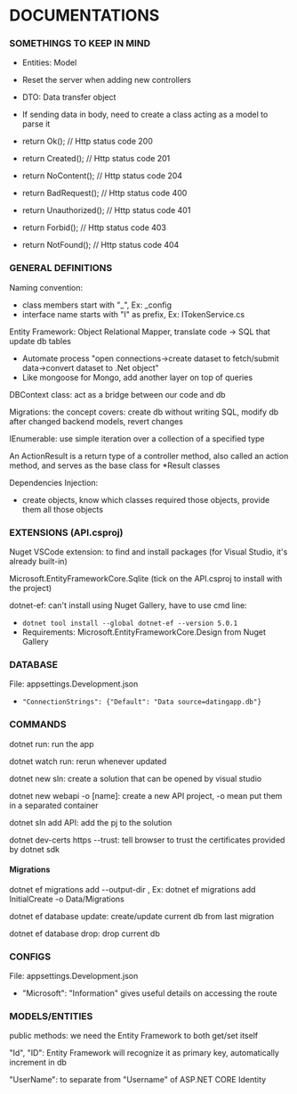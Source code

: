 # DOCUMENTATIONS

### SOMETHINGS TO KEEP IN MIND

* Entities: Model
* Reset the server when adding new controllers
* DTO: Data transfer object
* If sending data in body, need to create a class acting as a model to parse it

* return Ok(); // Http status code 200
* return Created(); // Http status code 201
* return NoContent(); // Http status code 204
* return BadRequest(); // Http status code 400
* return Unauthorized(); // Http status code 401
* return Forbid(); // Http status code 403
* return NotFound(); // Http status code 404

### GENERAL DEFINITIONS

Naming convention: 
* class members start with "_", Ex: _config
* interface name starts with "I" as prefix, Ex: ITokenService.cs 

Entity Framework: Object Relational Mapper, translate code -> SQL that update db tables
* Automate process "open connections->create dataset to fetch/submit data->convert dataset to .Net object"
* Like mongoose for Mongo, add another layer on top of queries

DBContext class: act as a bridge between our code and db

Migrations: the concept covers: create db without writing SQL, modify db after changed backend models, revert changes

IEnumerable: use simple iteration over a collection of a specified type

An ActionResult is a return type of a controller method, also called an action method, and serves as the base class for *Result classes

Dependencies Injection:
* create objects, know which classes required those objects, provide them all those objects

### EXTENSIONS (API.csproj) 

Nuget VSCode extension: to find and install packages (for Visual Studio, it's already built-in)

Microsoft.EntityFrameworkCore.Sqlite (tick on the API.csproj to install with the project)

dotnet-ef: can't install using Nuget Gallery, have to use cmd line: 
* ```dotnet tool install --global dotnet-ef --version 5.0.1```
* Requirements: Microsoft.EntityFrameworkCore.Design from Nuget Gallery
    
### DATABASE 

File: appsettings.Development.json
* ```"ConnectionStrings": {"Default": "Data source=datingapp.db"}``` 

### COMMANDS 

dotnet run: run the app

dotnet watch run: rerun whenever updated

dotnet new sln: create a solution that can be opened by visual studio

dotnet new webapi -o [name]: create a new API project, -o mean put them in a separated container

dotnet sln add API: add the pj to the solution

dotnet dev-certs https --trust: tell browser to trust the certificates provided by dotnet sdk

#### Migrations

dotnet ef migrations add <NAME> --output-dir <PATH>, Ex: dotnet ef migrations add InitialCreate -o Data/Migrations

dotnet ef database update: create/update current db from last migration

dotnet ef database drop: drop current db


### CONFIGS 

File: appsettings.Development.json
* "Microsoft": "Information" gives useful details on accessing the route

### MODELS/ENTITIES 

public methods: we need the Entity Framework to both get/set itself

"Id", "ID": Entity Framework will recognize it as primary key, automatically increment in db

"UserName": to separate from "Username" of ASP.NET CORE Identity
